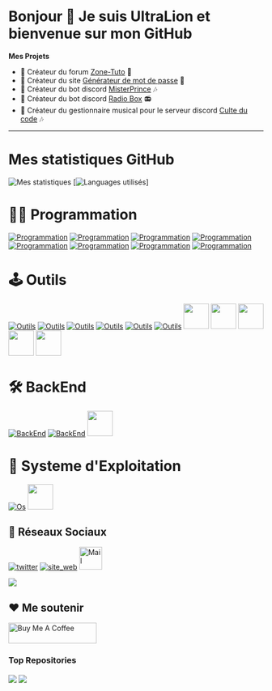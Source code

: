 <h1>Bonjour 👋 Je suis UltraLion et bienvenue sur mon GitHub</h1>

**Mes Projets**
- 💼 Créateur du forum [Zone-Tuto](https://zone-tuto.fr/) 👥
- 💼 Créateur du site [Générateur de mot de passe](https://generateur-de-mot-de-passe.eu) 🔐
- 🤖 Créateur du bot discord [MisterPrince](https://misterprince.net) 🎶
- 🤖 Créateur du bot discord [Radio Box](https://radio-box.fr) 📻
- 🤖 Créateur du gestionnaire musical pour le serveur discord [Culte du code](https://www.culte-du-code.fr) 🎶

---

# Mes statistiques GitHub

![Mes statistiques](https://github-readme-stats.vercel.app/api?username=UltraLionfr&theme=dark&show_icons=true) [![Languages utilisés](https://github-readme-stats.vercel.app/api/top-langs/?username=UltraLionfr&layout=compact&theme=dark)]

# 👨‍💻 Programmation
[![Programmation](https://skillicons.dev/icons?i=js)](https://devdocs.io/javascript/)
[![Programmation](https://skillicons.dev/icons?i=html)](https://devdocs.io/html/)
[![Programmation](https://skillicons.dev/icons?i=css)](https://devdocs.io/css/)
[![Programmation](https://skillicons.dev/icons?i=php)](https://www.php.net)
[![Programmation](https://skillicons.dev/icons?i=bots)](https://discord.js.org/)
[![Programmation](https://skillicons.dev/icons?i=bash)](https://devdocs.io/bash/)
[![Programmation](https://skillicons.dev/icons?i=python)](https://www.python.org)
[![Programmation](https://skillicons.dev/icons?i=c)](https://devdocs.io/c/)
<br>
# 🕹️ Outils
[![Outils](https://skillicons.dev/icons?i=cloudflare)](https://cloudflare.com)
[![Outils](https://skillicons.dev/icons?i=discord)](https://discord.com)
[![Outils](https://skillicons.dev/icons?i=vscode)](https://code.visualstudio.com)
[![Outils](https://skillicons.dev/icons?i=raspberrypi)](https://www.raspberrypi.org)
[![Outils](https://skillicons.dev/icons?i=github)](https://github.com)
[![Outils](https://skillicons.dev/icons?i=git)](https://git-scm.com)
<a href="https://mremoteng.org" target="_blank"><img height="50" src="https://cdn.ultralion.xyz/storage/img/mRemoteNG.png"></img></a>
<a href="https://filezilla-project.org" target="_blank"><img height="50" src="https://cdn.ultralion.xyz/storage/img/FileZilla.png"></img></a>
<a href="https://winscp.net" target="_blank"><img height="50" src="https://cdn.ultralion.xyz/storage/img/winscp.png"></img></a>
<a href="https://www.sublimetext.com" target="_blank"><img height="50" src="https://cdn.ultralion.xyz/storage/img/sublime_text.png"></img></a>
<a href="https://www.virtualbox.org" target="_blank"><img height="50" src="https://cdn.ultralion.xyz/storage/img/Virtualbox.png"></img></a>
<br>
# 🛠️ BackEnd
[![BackEnd](https://skillicons.dev/icons?i=docker)](https://www.docker.com)
[![BackEnd](https://skillicons.dev/icons?i=nodejs)](https://nodejs.org)
<a href="https://httpd.apache.org" target="_blank"><img height="50" src="https://cdn.ultralion.xyz/storage/img/apache.png"></img></a>
<br>
# 💾 Systeme d'Exploitation
[![Os](https://skillicons.dev/icons?i=linux)](https://www.linux.org)
<a href="https://www.microsoft.com/fr-fr/software-download/windows10" target="_blank"><img height="50" src="https://cdn.ultralion.xyz/storage/img/windows10.png"></img></a>
<br>
## 🔗 Réseaux Sociaux
[![twitter](https://skillicons.dev/icons?i=twitter)](https://twitter.com/UltraLion__)
[![site_web](https://skillicons.dev/icons?i=wordpress)](https://ultralion.xyz)
<a href="mailto:ultralionfr@gmail.com?subject=[GitHub]%20Contact%20for%20..." title="Mail" target="_blank"><img alt="Mail" height="45" src="https://cdn.ultralion.xyz/storage/img/gmail.png"></img></a>
</div>
   <a href="https://discord.com/users/281113457833672706" target="_blank">
      <img src="https://lanyard-profile-readme.vercel.app/api/281113457833672706">
   </a>
</div>
<br>

## ❤️ Me soutenir
<a href="https://www.buymeacoffee.com/ultralion" target="_blank"><img src="https://cdn.buymeacoffee.com/buttons/default-yellow.png" alt="Buy Me A Coffee" height="41" width="174"></a>

### Top Repositories

<a href="https://github.com/UltraLionfr/Script-Installation-NodeJS"><img align="center" src="https://github-readme-stats.vercel.app/api/pin/?username=UltraLionfr&repo=Script-Installation-NodeJS&theme=dark"/></a>
<a href="https://github.com/UltraLionfr/Linkvertise-Bypass"><img align="center" src="https://github-readme-stats.vercel.app/api/pin/?username=UltraLionfr&repo=Linkvertise-Bypass&theme=dark"/></a>
